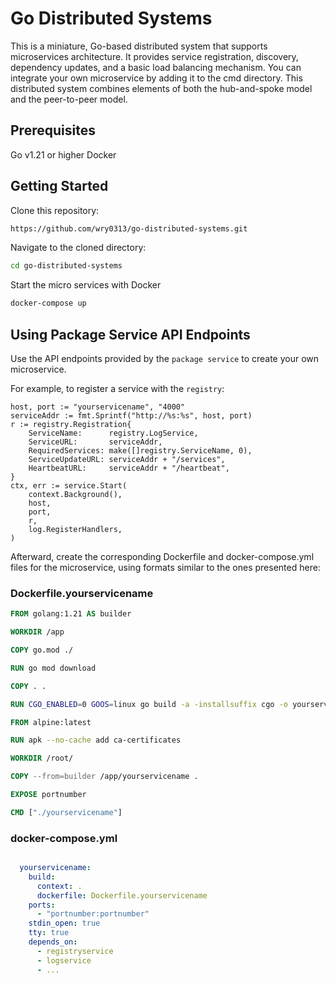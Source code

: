 # Go Distributed Systems
This is a miniature, Go-based distributed system that supports microservices architecture. It provides service registration, discovery, dependency updates, and a basic load balancing mechanism. You can integrate your own microservice by adding it to the cmd directory. This distributed system combines elements of both the hub-and-spoke model and the peer-to-peer model.
## Prerequisites
Go v1.21 or higher
Docker
## Getting Started
Clone this repository:
``` bash
https://github.com/wry0313/go-distributed-systems.git
```
Navigate to the cloned directory:
``` bash
cd go-distributed-systems
```
Start the micro services with Docker
``` bash
docker-compose up
```
## Using Package Service API Endpoints
Use the API endpoints provided by the `package service` to create your own microservice. 

For example, to register a service with the `registry`:
``` golang
host, port := "yourservicename", "4000"
serviceAddr := fmt.Sprintf("http://%s:%s", host, port)
r := registry.Registration{
	ServiceName:      registry.LogService,
	ServiceURL:       serviceAddr,
	RequiredServices: make([]registry.ServiceName, 0),
	ServiceUpdateURL: serviceAddr + "/services",
	HeartbeatURL:     serviceAddr + "/heartbeat",
}
ctx, err := service.Start(
	context.Background(),
	host,
	port,
	r,
	log.RegisterHandlers,
)
```
Afterward, create the corresponding Dockerfile and docker-compose.yml files for the microservice, using formats similar to the ones presented here:
### Dockerfile.yourservicename
``` Dockerfile
FROM golang:1.21 AS builder

WORKDIR /app

COPY go.mod ./

RUN go mod download

COPY . .

RUN CGO_ENABLED=0 GOOS=linux go build -a -installsuffix cgo -o yourservicename ./cmd/yourservicename

FROM alpine:latest  

RUN apk --no-cache add ca-certificates

WORKDIR /root/

COPY --from=builder /app/yourservicename .

EXPOSE portnumber

CMD ["./yourservicename"]
```
### docker-compose.yml
``` yml

  yourservicename:
    build:
      context: .
      dockerfile: Dockerfile.yourservicename
    ports:
      - "portnumber:portnumber"
    stdin_open: true
    tty: true
    depends_on:
      - registryservice
      - logservice
      - ...
```

